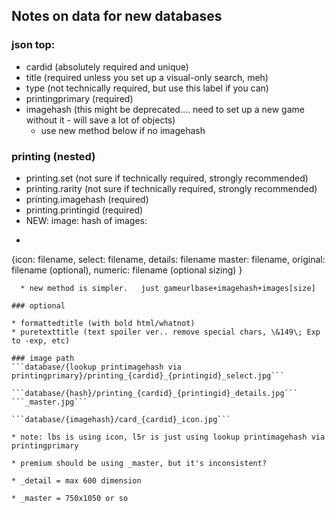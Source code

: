 ## Notes on data for new databases

### json top:

* cardid (absolutely required and unique)
* title (required unless you set up a visual-only search, meh)
* type (not technically required, but use this label if you can)
* printingprimary (required)
* imagehash (this might be deprecated.... need to set up a new game without it - will save a lot of objects)
  * use new method below if no imagehash

### printing  (nested)

* printing.set (not sure if technically required, strongly recommended)
* printing.rarity (not sure if technically required, strongly recommended)
* printing.imagehash (required)
* printing.printingid (required)
* NEW: image: hash of images:
 * ```json
{icon: filename,
 select: filename,
 details: filename
 master: filename,
 original: filename (optional),
 numeric: filename (optional sizing)
}
```
  * new method is simpler.   just gameurlbase+imagehash+images[size]

### optional

* formattedtitle (with bold html/whatnot)
* puretexttitle (text spoiler ver.. remove special chars, \&149\; Exp to -exp, etc)

### image path
```database/{lookup printimagehash via printingprimary}/printing_{cardid}_{printingid}_select.jpg```

```database/{hash}/printing_{cardid}_{printingid}_details.jpg```
```_master.jpg```

```database/{imagehash}/card_{cardid}_icon.jpg```

* note: lbs is using icon, l5r is just using lookup printimagehash via printingprimary

* premium should be using _master, but it's inconsistent?

* _detail = max 600 dimension

* _master = 750x1050 or so


